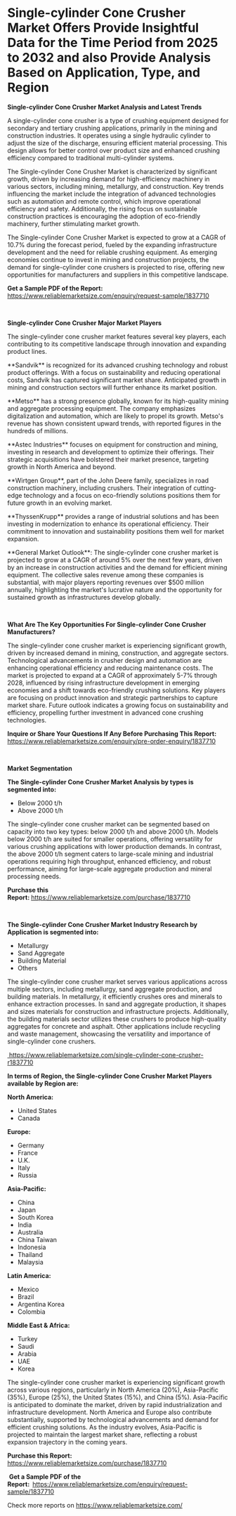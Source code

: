 <p><h1>Single-cylinder Cone Crusher Market Offers Provide Insightful Data for the Time Period from 2025 to 2032 and also Provide Analysis Based on Application, Type, and Region</h1></p><p><strong>Single-cylinder Cone Crusher Market Analysis and Latest Trends</strong></p>
<p><p>A single-cylinder cone crusher is a type of crushing equipment designed for secondary and tertiary crushing applications, primarily in the mining and construction industries. It operates using a single hydraulic cylinder to adjust the size of the discharge, ensuring efficient material processing. This design allows for better control over product size and enhanced crushing efficiency compared to traditional multi-cylinder systems.</p><p>The Single-cylinder Cone Crusher Market is characterized by significant growth, driven by increasing demand for high-efficiency machinery in various sectors, including mining, metallurgy, and construction. Key trends influencing the market include the integration of advanced technologies such as automation and remote control, which improve operational efficiency and safety. Additionally, the rising focus on sustainable construction practices is encouraging the adoption of eco-friendly machinery, further stimulating market growth.</p><p>The Single-cylinder Cone Crusher Market is expected to grow at a CAGR of 10.7% during the forecast period, fueled by the expanding infrastructure development and the need for reliable crushing equipment. As emerging economies continue to invest in mining and construction projects, the demand for single-cylinder cone crushers is projected to rise, offering new opportunities for manufacturers and suppliers in this competitive landscape.</p></p>
<p><strong>Get a Sample PDF of the Report:&nbsp;</strong> <a href="https://www.reliablemarketsize.com/enquiry/request-sample/1837710?utm_campaign=2788&utm_medium=2&utm_source=Github&utm_content=ia&utm_term=28022025&utm_id=single-cylinder-cone-crusher">https://www.reliablemarketsize.com/enquiry/request-sample/1837710</a></p>
<p>&nbsp;</p>
<p><strong>Single-cylinder Cone Crusher Major Market Players</strong></p>
<p><p>The single-cylinder cone crusher market features several key players, each contributing to its competitive landscape through innovation and expanding product lines. </p><p>**Sandvik** is recognized for its advanced crushing technology and robust product offerings. With a focus on sustainability and reducing operational costs, Sandvik has captured significant market share. Anticipated growth in mining and construction sectors will further enhance its market position.</p><p>**Metso** has a strong presence globally, known for its high-quality mining and aggregate processing equipment. The company emphasizes digitalization and automation, which are likely to propel its growth. Metso's revenue has shown consistent upward trends, with reported figures in the hundreds of millions.</p><p>**Astec Industries** focuses on equipment for construction and mining, investing in research and development to optimize their offerings. Their strategic acquisitions have bolstered their market presence, targeting growth in North America and beyond.</p><p>**Wirtgen Group**, part of the John Deere family, specializes in road construction machinery, including crushers. Their integration of cutting-edge technology and a focus on eco-friendly solutions positions them for future growth in an evolving market.</p><p>**ThyssenKrupp** provides a range of industrial solutions and has been investing in modernization to enhance its operational efficiency. Their commitment to innovation and sustainability positions them well for market expansion.</p><p>**General Market Outlook**: The single-cylinder cone crusher market is projected to grow at a CAGR of around 5% over the next few years, driven by an increase in construction activities and the demand for efficient mining equipment. The collective sales revenue among these companies is substantial, with major players reporting revenues over $500 million annually, highlighting the market's lucrative nature and the opportunity for sustained growth as infrastructures develop globally.</p></p>
<p>&nbsp;</p>
<p><strong>What Are The Key Opportunities For Single-cylinder Cone Crusher Manufacturers?</strong></p>
<p><p>The single-cylinder cone crusher market is experiencing significant growth, driven by increased demand in mining, construction, and aggregate sectors. Technological advancements in crusher design and automation are enhancing operational efficiency and reducing maintenance costs. The market is projected to expand at a CAGR of approximately 5-7% through 2028, influenced by rising infrastructure development in emerging economies and a shift towards eco-friendly crushing solutions. Key players are focusing on product innovation and strategic partnerships to capture market share. Future outlook indicates a growing focus on sustainability and efficiency, propelling further investment in advanced cone crushing technologies.</p></p>
<p><strong>Inquire or Share Your Questions If Any Before Purchasing This Report:</strong> <a href="https://www.reliablemarketsize.com/enquiry/pre-order-enquiry/1837710?utm_campaign=2788&utm_medium=2&utm_source=Github&utm_content=ia&utm_term=28022025&utm_id=single-cylinder-cone-crusher">https://www.reliablemarketsize.com/enquiry/pre-order-enquiry/1837710</a></p>
<p>&nbsp;</p>
<p><strong>Market Segmentation</strong></p>
<p><strong>The Single-cylinder Cone Crusher Market Analysis by types is segmented into:</strong></p>
<p><ul><li>Below 2000 t/h</li><li>Above 2000 t/h</li></ul></p>
<p><p>The single-cylinder cone crusher market can be segmented based on capacity into two key types: below 2000 t/h and above 2000 t/h. Models below 2000 t/h are suited for smaller operations, offering versatility for various crushing applications with lower production demands. In contrast, the above 2000 t/h segment caters to large-scale mining and industrial operations requiring high throughput, enhanced efficiency, and robust performance, aiming for large-scale aggregate production and mineral processing needs.</p></p>
<p><strong>Purchase this Report:&nbsp;</strong><a href="https://www.reliablemarketsize.com/purchase/1837710?utm_campaign=2788&utm_medium=2&utm_source=Github&utm_content=ia&utm_term=28022025&utm_id=single-cylinder-cone-crusher">https://www.reliablemarketsize.com/purchase/1837710</a></p>
<p>&nbsp;</p>
<p><strong>The Single-cylinder Cone Crusher Market Industry Research by Application is segmented into:</strong></p>
<p><ul><li>Metallurgy</li><li>Sand Aggregate</li><li>Building Material</li><li>Others</li></ul></p>
<p><p>The single-cylinder cone crusher market serves various applications across multiple sectors, including metallurgy, sand aggregate production, and building materials. In metallurgy, it efficiently crushes ores and minerals to enhance extraction processes. In sand and aggregate production, it shapes and sizes materials for construction and infrastructure projects. Additionally, the building materials sector utilizes these crushers to produce high-quality aggregates for concrete and asphalt. Other applications include recycling and waste management, showcasing the versatility and importance of single-cylinder cone crushers.</p></p>
<p><a href="https://www.reliablemarketsize.com/single-cylinder-cone-crusher-r1837710?utm_campaign=2788&utm_medium=2&utm_source=Github&utm_content=ia&utm_term=28022025&utm_id=single-cylinder-cone-crusher">&nbsp;https://www.reliablemarketsize.com/single-cylinder-cone-crusher-r1837710</a></p>
<p><strong>In terms of Region, the Single-cylinder Cone Crusher Market Players available by Region are:</strong></p>
<p>
    <p> <strong> North America: </strong>
        <ul>
            <li>United States</li>
            <li>Canada</li>
        </ul>
        </p> 
    <p> <strong> Europe: </strong>
        <ul>
            <li>Germany</li>
            <li>France</li>
            <li>U.K.</li>
            <li>Italy</li>
            <li>Russia</li>
        </ul>
        </p> 
    <p> <strong> Asia-Pacific: </strong>
        <ul>
            <li>China</li>
            <li>Japan</li>
            <li>South Korea</li>
            <li>India</li>
            <li>Australia</li>
            <li>China Taiwan</li>
            <li>Indonesia</li>
            <li>Thailand</li>
            <li>Malaysia</li>
        </ul>
        </p> 
    <p> <strong> Latin America: </strong>
        <ul>
            <li>Mexico</li>
            <li>Brazil</li>
            <li>Argentina Korea</li>
            <li>Colombia</li>
        </ul>
        </p> 
    <p> <strong> Middle East & Africa: </strong>
        <ul>
            <li>Turkey</li>
            <li>Saudi</li>
            <li>Arabia</li>
            <li>UAE</li>
            <li>Korea</li>
        </ul>
    </p>
    </p>
<p><p>The single-cylinder cone crusher market is experiencing significant growth across various regions, particularly in North America (20%), Asia-Pacific (35%), Europe (25%), the United States (15%), and China (5%). Asia-Pacific is anticipated to dominate the market, driven by rapid industrialization and infrastructure development. North America and Europe also contribute substantially, supported by technological advancements and demand for efficient crushing solutions. As the industry evolves, Asia-Pacific is projected to maintain the largest market share, reflecting a robust expansion trajectory in the coming years.</p></p>
<p><strong>Purchase this Report: </strong><a href="https://www.reliablemarketsize.com/purchase/1837710?utm_campaign=2788&utm_medium=2&utm_source=Github&utm_content=ia&utm_term=28022025&utm_id=single-cylinder-cone-crusher">https://www.reliablemarketsize.com/purchase/1837710</a></p>
<p>&nbsp;<strong>Get a Sample PDF of the Report:&nbsp;&nbsp;</strong><a href="https://www.reliablemarketsize.com/enquiry/request-sample/1837710?utm_campaign=2788&utm_medium=2&utm_source=Github&utm_content=ia&utm_term=28022025&utm_id=single-cylinder-cone-crusher">https://www.reliablemarketsize.com/enquiry/request-sample/1837710</a></p>
<p><strong></strong></p>
<p>Check more reports on <a href="https://www.reliablemarketsize.com/?utm_campaign=2788&utm_medium=2&utm_source=Github&utm_content=ia&utm_term=28022025&utm_id=single-cylinder-cone-crusher">https://www.reliablemarketsize.com/</a></p>